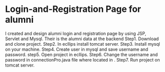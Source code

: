 # Login-and-Registration Page for alumni 
I created and design alumni login and registration page by using JSP, Servlet and Mysql.
Their is the alumni data at the backend 
Step1. Download and clone project.
Step2. In ecllips install tomcat server.
Step3. Install mysql on your machine.
Step4. Create user in mysql and save username and password.
step5. Open project in ecllips.
Step6. Change the username and password in connectionPro.java file where located in .
Step7. Run project on tomcat server.

